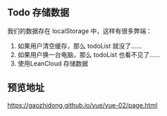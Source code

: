 ## Todo 存储数据

我们的数据存在 localStorage 中，这样有很多弊端：

1. 如果用户清空缓存，那么 todoList 就没了……
2. 如果用户换一台电脑，那么 todoList 也看不见了……
3. 使用LeanCloud 存储数据



## 预览地址
<https://gaozhidong.github.io/vue/vue-02/page.html>
